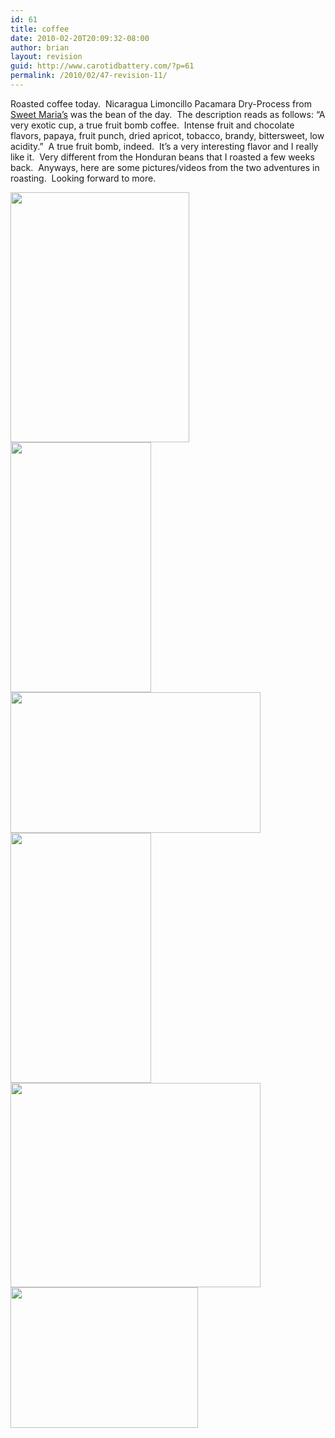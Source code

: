 ```yaml
---
id: 61
title: coffee
date: 2010-02-20T20:09:32-08:00
author: brian
layout: revision
guid: http://www.carotidbattery.com/?p=61
permalink: /2010/02/47-revision-11/
---
```

Roasted coffee today.  Nicaragua Limoncillo Pacamara Dry-Process from <a title="Sweet Maria's" href="http://www.sweetmarias.com/" target="_blank">Sweet Maria’s</a> was the bean of the day.  The description reads as follows: “A very exotic cup, a true fruit bomb coffee.  Intense fruit and chocolate flavors, papaya, fruit punch, dried apricot, tobacco, brandy, bittersweet, low acidity.”  A true fruit bomb, indeed.  It’s a very interesting flavor and I really like it.  Very different from the Honduran beans that I roasted a few weeks back.  Anyways, here are some pictures/videos from the two adventures in roasting.  Looking forward to more.

[<img class="alignnone" title="Roasting 5" src="https://i0.wp.com/lh6.ggpht.com/_gNb0_qqamzE/S4CrkeoEbTI/AAAAAAAAE_M/-cXsWeq9Xxo/s400/IMG_5887.JPG?resize=286%2C400" alt="" width="286" height="400" data-recalc-dims="1" />](null) [<img class="alignnone" title="Roasting 1" src="https://i2.wp.com/lh5.ggpht.com/_gNb0_qqamzE/S4CrjA9MBnI/AAAAAAAAE_E/kmrXnRIuLK0/s400/IMG_5872.JPG?resize=225%2C400" alt="" width="225" height="400" data-recalc-dims="1" />](null) [<img class="alignnone" title="Roasting 2" src="https://i1.wp.com/lh5.ggpht.com/_gNb0_qqamzE/S4CrjzFt_FI/AAAAAAAAE_I/-pPE34mGe20/s400/IMG_5878.JPG?resize=400%2C225" alt="" width="400" height="225" data-recalc-dims="1" />](null) [<img class="alignnone" title="Roasting 3" src="https://i0.wp.com/lh3.ggpht.com/_gNb0_qqamzE/S4Crk1IvYPI/AAAAAAAAE_Q/aPkOLaOqPlE/s400/IMG_5883.JPG?resize=225%2C400" alt="" width="225" height="400" data-recalc-dims="1" />](null)  [<img class="alignnone" title="Roasting 4" src="https://i2.wp.com/lh5.ggpht.com/_gNb0_qqamzE/S4Crl7_xiDI/AAAAAAAAE_Y/nqelYmfwtKg/s400/IMG_6003.JPG?resize=400%2C327" alt="" width="400" height="327" data-recalc-dims="1" />](null) [<img class="alignnone size-medium wp-image-49" title="Heatgun, Beer and Beans" src="https://i0.wp.com/www.carotidbattery.com/wp-content/uploads/2010/02/GPS_097-300x225.jpg?resize=300%2C225" alt="" width="300" height="225" srcset="https://i2.wp.com/carotidbattery.com/wp-content/uploads/2010/02/GPS_097.jpg?resize=300%2C225 300w, https://i2.wp.com/carotidbattery.com/wp-content/uploads/2010/02/GPS_097.jpg?resize=1024%2C768 1024w, https://i2.wp.com/carotidbattery.com/wp-content/uploads/2010/02/GPS_097.jpg?w=2048 2048w, https://i2.wp.com/carotidbattery.com/wp-content/uploads/2010/02/GPS_097.jpg?w=1280 1280w, https://i2.wp.com/carotidbattery.com/wp-content/uploads/2010/02/GPS_097.jpg?w=1920 1920w" sizes="(max-width: 300px) 100vw, 300px" data-recalc-dims="1" />](https://i1.wp.com/www.carotidbattery.com/wp-content/uploads/2010/02/GPS_097.jpg)